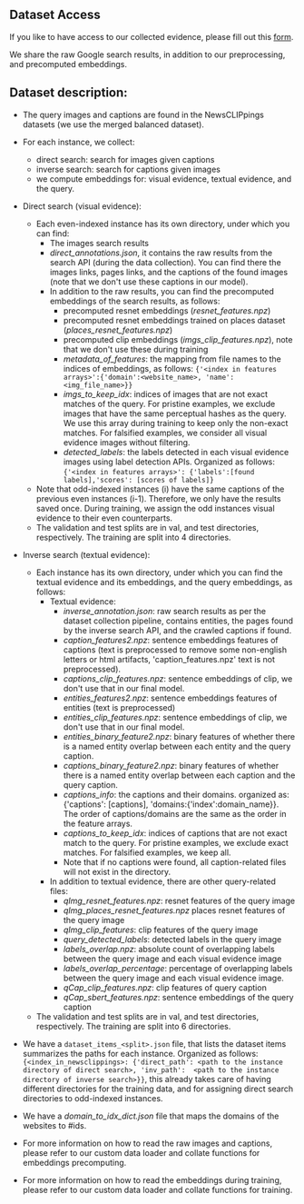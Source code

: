 ## Dataset Access 
If you like to have access to our collected evidence, please fill out this [form](https://forms.gle/HZeUK1EEveGF9yEV9).

We share the raw Google search results, in addition to our preprocessing, and precomputed embeddings. 

## Dataset description:

- The query images and captions are found in the NewsCLIPpings datasets (we use the merged balanced dataset).
- For each instance, we collect:
	- direct search: search for images given captions 
	- inverse search: search for captions given images 
	- we compute embeddings for: visual evidence, textual evidence, and the query.

- Direct search (visual evidence):
	- Each even-indexed instance has its own directory, under which you can find:
		- The images search results
		- *direct_annotations.json*, it contains the raw results from the search API (during the data collection). You can find there the images links, pages links, and the captions of the found images (note that we don't use these captions in our model). 
		- In addition to the raw results, you can find the precomputed embeddings of the search results, as follows: 
			- precomputed resnet embeddings (*resnet_features.npz*)
			- precomputed resnet embeddings trained on places dataset (*places_resnet_features.npz*)
			- precomputed clip embeddings (*imgs_clip_features.npz*), note that we don't use these during training
			- *metadata_of_features*: the mapping from file names to the indices of embeddings, as follows: ```{'<index in features arrays>':{'domain':<website_name>, 'name':<img_file_name>}}```
			- *imgs_to_keep_idx*: indices of images that are not exact matches of the query. For pristine examples, we exclude images that have the same perceptual hashes as the query. We use this array during training to keep only the non-exact matches. For falsified examples, we consider all visual evidence images without filtering.
			- *detected_labels*: the labels detected in each visual evidence images using label detection APIs. Organized as follows: ```{'<index in features arrays>': {'labels':[found labels],'scores': [scores of labels]}```
	- Note that odd-indexed instances (i) have the same captions of the previous even instances (i-1). Therefore, we only have the results saved once. During training, we assign the odd instances visual evidence to their even counterparts. 
	- The validation and test splits are in val, and test directories, respectively. The training are split into 4 directories. 

- Inverse search (textual evidence):
	- Each instance has its own directory, under which you can find the textual evidence and its embeddings, and the query embeddings, as follows:
		- Textual evidence:
			- *inverse_annotation.json*: raw search results as per the dataset collection pipeline, contains entities, the pages found by the inverse search API, and the crawled captions if found.
			- *caption_features2.npz*: sentence embeddings features of captions (text is preprocessed to remove some non-english letters or html artifacts, 'caption_features.npz' text is not preprocessed). 
			- *captions_clip_features.npz*: sentence embeddings of clip, we don't use that in our final model.
			- *entities_features2.npz*: sentence embeddings features of entities (text is preprocessed)
			- *entities_clip_features.npz*: sentence embeddings of clip, we don't use that in our final model.
			- *entities_binary_feature2.npz*: binary features of whether there is a named entity overlap between each entity and the query caption.
			- *captions_binary_feature2.npz*: binary features of whether there is a named entity overlap between each caption and the query caption.
			- *captions_info*: the captions and their domains. organized as: {'captions': [captions], 'domains:{'index':domain_name}}. The order of captions/domains are the same as the order in the feature arrays.
			- *captions_to_keep_idx*: indices of captions that are not exact match to the query. For pristine examples, we exclude exact matches. For falsified examples, we keep all.
			- Note that if no captions were found, all caption-related files will not exist in the directory. 
		- In addition to textual evidence, there are other query-related files:
			- *qImg_resnet_features.npz*: resnet features of the query image
			- *qImg_places_resnet_features.npz* places resnet features of the query image
			- *qImg_clip_features*: clip features of the query image
			- *query_detected_labels*: detected labels in the query image
			- *labels_overlap.npz*: absolute count of overlapping labels between the query image and each visual evidence image
			- *labels_overlap_percentage*: percentage of overlapping labels between the query image and each visual evidence image.
			- *qCap_clip_features.npz*: clip features of query caption
			- *qCap_sbert_features.npz*: sentence embeddings of the query caption
	- The validation and test splits are in val, and test directories, respectively. The training are split into 6 directories. 

- We have a ```dataset_items_<split>.json``` file, that lists the dataset items summarizes the paths for each instance. Organized as follows: ```{<index_in_newsclippings>: {'direct_path': <path to the instance directory of direct search>, 'inv_path':  <path to the instance directory of inverse search>}}```, this already takes care of having different directories for the training data, and for assigning direct search directories to odd-indexed instances.
- We have a *domain_to_idx_dict.json* file that maps the domains of the websites to #ids.
- For more information on how to read the raw images and captions, please refer to our custom data loader and collate functions for embeddings precomputing. 
- For more information on how to read the embeddings during training, please refer to our custom data loader and collate functions for training. 
